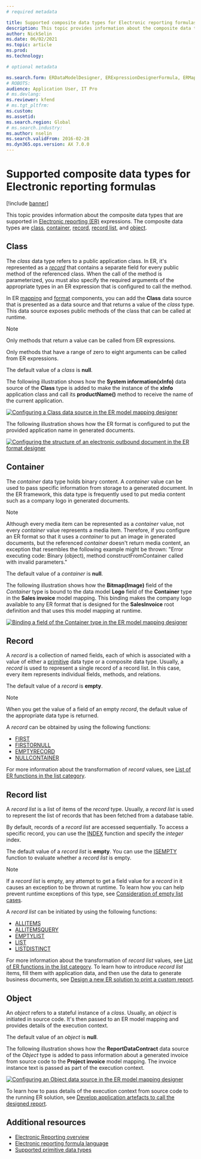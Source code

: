 ```yaml
---
# required metadata

title: Supported composite data types for Electronic reporting formulas
description: This topic provides information about the composite data types that are supported in Electronic reporting (ER) formulas.
author: NickSelin
ms.date: 06/02/2021
ms.topic: article
ms.prod: 
ms.technology: 

# optional metadata

ms.search.form: ERDataModelDesigner, ERExpressionDesignerFormula, ERMappedFormatDesigner, ERModelMappingDesigner
# ROBOTS: 
audience: Application User, IT Pro
# ms.devlang: 
ms.reviewer: kfend
# ms.tgt_pltfrm: 
ms.custom: 
ms.assetid: 
ms.search.region: Global
# ms.search.industry: 
ms.author: nselin
ms.search.validFrom: 2016-02-28
ms.dyn365.ops.version: AX 7.0.0
---
```


# Supported composite data types for Electronic reporting formulas

[!include [banner](../includes/banner.md)]

This topic provides information about the composite data types that are supported in [Electronic reporting (ER)](general-electronic-reporting.md) expressions. The composite data types are [class](#class), [container](#container), [record](#record), [record list](#record-list), and [object](#object).

## <a name="class"></a>Class

The *class* data type refers to a public application class. In ER, it's represented as a [*record*](#record) that contains a separate field for every public method of the referenced class. When the call of the method is parameterized, you must also specify the required arguments of the appropriate types in an ER expression that is configured to call the method.

In ER [mapping](general-electronic-reporting.md#data-model-and-model-mapping-components) and [format](general-electronic-reporting.md#FormatComponentOutbound) components, you can add the **Class** data source that is presented as a data source and that returns a value of the *class* type. This data source exposes public methods of the class that can be called at runtime.

> [!NOTE]
> Only methods that return a value can be called from ER expressions.
>
> Only methods that have a range of zero to eight arguments can be called from ER expressions.

The default value of a *class* is **null**.

The following illustration shows how the **System information(xInfo)** data source of the **Class** type is added to make the instance of the **xInfo** application class and call its **productName()** method to receive the name of the current application.

[![Configuring a Class data source in the ER model mapping designer](./media/er-formula-supported-data-types-composite-class1.gif)](./media/er-formula-supported-data-types-composite-class1.gif)

The following illustration shows how the ER format is configured to put the provided application name in generated documents.

[![Configuring the structure of an electronic outbound document in the ER format designer](./media/er-formula-supported-data-types-composite-class2.png)](./media/er-formula-supported-data-types-composite-class2.png)

## <a name="container"></a>Container

The *container* data type holds binary content. A *container* value can be used to pass specific information from storage to a generated document. In the ER framework, this data type is frequently used to put media content such as a company logo in generated documents.

> [!NOTE]
> Although every media item can be represented as a *container* value, not every *container* value represents a media item. Therefore, if you configure an ER format so that it uses a *container* to put an image in generated documents, but the referenced *container* doesn't return media content, an exception that resembles the following example might be thrown: "Error executing code: Binary (object), method constructFromContainer called with invalid parameters."

The default value of a *container* is **null**.

The following illustration shows how the **Bitmap(Image)** field of the *Container* type is bound to the data model **Logo** field of the **Container** type in the **Sales invoice** model mapping. This binding makes the company logo available to any ER format that is designed for the **SalesInvoice** root definition and that uses this model mapping at runtime.

[![Binding a field of the Container type in the ER model mapping designer](./media/er-formula-supported-data-types-composite-container.png)](./media/er-formula-supported-data-types-composite-container.png)

## <a name="record"></a>Record

A *record* is a collection of named fields, each of which is associated with a value of either a [primitive](er-formula-supported-data-types-primitive.md) data type or a composite data type. Usually, a *record* is used to represent a single record of a record list. In this case, every item represents individual fields, methods, and relations.

The default value of a *record* is **empty**.

> [!NOTE]
> When you get the value of a field of an empty *record*, the default value of the appropriate data type is returned.

A *record* can be obtained by using the following functions:

- [FIRST](er-functions-list-first.md)
- [FIRSTORNULL](er-functions-list-firstornull.md)
- [EMPTYRECORD](er-functions-record-emptyrecord.md)
- [NULLCONTAINER](er-functions-record-nullcontainer.md)

For more information about the transformation of *record* values, see [List of ER functions in the list category](er-functions-category-list.md).

## <a name="record-list"></a>Record list

A *record list* is a list of items of the *record* type. Usually, a *record list* is used to represent the list of records that has been fetched from a database table.

By default, records of a *record list* are accessed sequentially. To access a specific record, you can use the [INDEX](er-functions-list-index.md) function and specify the *integer* index.

The default value of a *record list* is **empty**. You can use the [ISEMPTY](/er-functions-list-isempty.md) function to evaluate whether a *record list* is empty.

> [!NOTE]
> If a *record list* is empty, any attempt to get a field value for a *record* in it causes an exception to be thrown at runtime. To learn how you can help prevent runtime exceptions of this type, see [Consideration of empty list cases](er-components-inspections.md#i9).

A *record list* can be initiated by using the following functions:

- [ALLITEMS](er-functions-list-allitems.md)
- [ALLITEMSQUERY](er-functions-list-allitemsquery.md)
- [EMPTYLIST](er-functions-list-emptylist.md)
- [LIST](er-functions-list-list.md)
- [LISTDISTINCT](er-functions-list-listdistinct.md)

For more information about the transformation of *record list* values, see [List of ER functions in the list category](er-functions-category-list.md). To learn how to introduce *record list* items, fill them with application data, and then use the data to generate business documents, see [Design a new ER solution to print a custom report](er-quick-start1-new-solution.md).

## <a name="object"></a>Object

An *object* refers to a stateful instance of a *class*. Usually, an *object* is initiated in source code. It's then passed to an ER model mapping and provides details of the execution context.

The default value of an *object* is **null**.

The following illustration shows how the **ReportDataContract** data source of the *Object* type is added to pass information about a generated invoice from source code to the **Project invoice** model mapping. The invoice instance text is passed as part of the execution context.

[![Configuring an Object data source in the ER model mapping designer](./media/er-formula-supported-data-types-composite-object.gif)](./media/er-formula-supported-data-types-composite-object.gif)

To learn how to pass details of the execution context from source code to the running ER solution, see [Develop application artefacts to call the designed report](er-quick-start1-new-solution.md#DevelopCustomCode).

## Additional resources

- [Electronic Reporting overview](general-electronic-reporting.md)
- [Electronic reporting formula language](er-formula-language.md)
- [Supported primitive data types](er-formula-supported-data-types-primitive.md)

